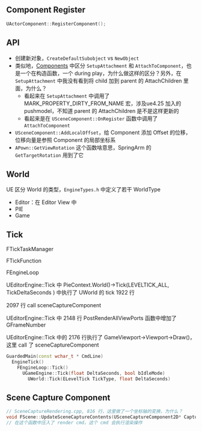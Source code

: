 ## Component Register

```c++
UActorComponent::RegisterComponent();
```

## API

* 创建新对象，`CreateDefaultSubobject` vs `NewObject`
* 类似地，[Components](https://dev.epicgames.com/documentation/en-us/unreal-engine/components-in-unreal-engine) 中区分 `SetupAttachment` 和 `AttachToComponent`，也是一个在构造函数，一个 during play，为什么做这样的区分？另外，在 `SetupAttachment` 中我没有看到将 child 加到 parent 的 AttachChildren 里面，为什么？
  * 看起来在 `SetupAttachment` 中调用了 MARK_PROPERTY_DIRTY_FROM_NAME 宏，涉及ue4.25 加入的 pushmodel，不知道 parent 的 AttachChildren 是不是这样更新的
  * 看起来是在 `USceneComponent::OnRegister` 函数中调用了 `AttachToComponent` 
* `USceneComponent::AddLocalOffset`，给 Component 添加 Offset 的位移，位移向量是参照 Component 的局部坐标系
* `APown::GetViewRotation` 这个函数啥意思，SpringArm 的 `GetTargetRotation` 用到了它

## World

UE 区分 World 的类型，`EngineTypes.h` 中定义了若干 WorldType

* Editor：在 Editor View 中
* PIE
* Game

## Tick

FTickTaskManager

FTickFunction



FEngineLoop

UEditorEngine::Tick 中 PieContext.World()->Tick(LEVELTICK_ALL, TickDeltaSeconds ) 中执行了 UWorld 的 tick 1922 行

2097 行 call sceneCaptureComponent

UEditorEngine::Tick 中 2148 行 PostRenderAllViewPorts 函数中增加了 GFrameNumber

UEditorEngine::Tick 中的 2176 行执行了 GameViewport->Viewport->Draw()，这里 call 了 sceneCaptureComponent

```cpp
GuardedMain(const wchar_t * CmdLine)
  EngineTick()
    FEngineLoop::Tick()
      UGameEngine::Tick(float DeltaSeconds, bool bIdleMode)
        UWorld::Tick(ELevelTick TickType, float DeltaSeconds)
```

## Scene Capture Component

```c++
// SceneCaptureRendering.cpp, 816 行，这里做了一个坐标轴的变换，为什么？
void FScene::UpdateSceneCaptureContents(USceneCaptureComponent2D* CaptureComponent);
// 在这个函数中压入了 render cmd，这个 cmd 会执行渲染操作
```

